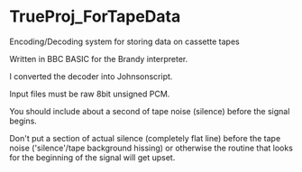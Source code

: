 # TrueProj_ForTapeData
Encoding/Decoding system for storing data on cassette tapes

Written in BBC BASIC for the Brandy interpreter.

I converted the decoder into Johnsonscript.


Input files must be raw 8bit unsigned PCM.

You should include about a second of tape noise (silence) before the signal begins.

Don't put a section of actual silence (completely flat line) before the tape noise ('silence'/tape background hissing) or otherwise the routine that looks for the beginning of the signal will get upset.

